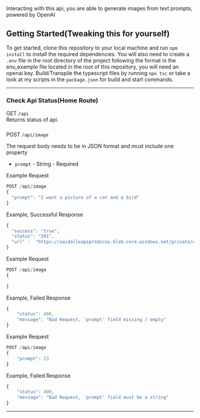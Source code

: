 # 

Interacting with this api, you are able to generate images from text prompts, powered by OpenAI

## Getting Started(Tweaking this for yourself)
To get started, clone this repository to your local machine and run `npm install` to install the required dependencies. You will also need to create a `.env` file in the root directory of the project following the format in the env_example file located in the root of this repository, you will need an openai key.  Build/Transpile the typescript files by running `npx tsc` or take a look at my scripts in the `package.json` for build and start commands.

---

### Check Api Status(Home Route)
GET `/api` <br> 
Returns status of api.



###  

POST `/api/image`

The request body needs to be in JSON format and must include one property

- `prompt` - String - Required


Example Request
```js
POST /api/image
{
  "prompt": "I want a picture of a cat and a bird"
}
```
Example, Successful Response

```js
{
  "success": "true",
  "status": "201",
  "url" :  "https://oaidalleapiprodscus.blob.core.windows.net/private/org-6zJMa1aQ0Euw1bxfTlB2jOt9/user-zr6EGd2dDBqo7BHAcCIXXxb7/img-LVr3IMvw7Sa5FZWSIM205JjS.png?st=2023-08-10T03%3A44%3A23Z&se=2023-08-10T05%3A44%3A23Z&sp=r&sv=2021-08-06&sr=b&rscd=inline&rsct=image/png&skoid=6aaadede-4fb3-4698-a8f6-684d7786b067&sktid=a48cca56-e6da-484e-a814-9c849652bcb3&skt=2023-08-09T17%3A00%3A01Z&ske=2023-08-10T17%3A00%3A01Z&sks=b&skv=2021-08-06&sig=71X7ICKcbxs0sBxjHw74rH/URJmwFFvjEvzueqWQyh8%3D"
}
```
Example Request
```js
POST /api/image
{
  
}
```

Example, Failed Response
```js
{
    "status": 400,
    "message": "Bad Request, 'prompt' field missing / empty"
}
```

Example Request
```js
POST /api/image
{
    "prompt": 23
}
```
Example, Failed Response
```js
{
    "status": 400,
    "message": "Bad Request, 'prompt' field must be a string"
}
```

---